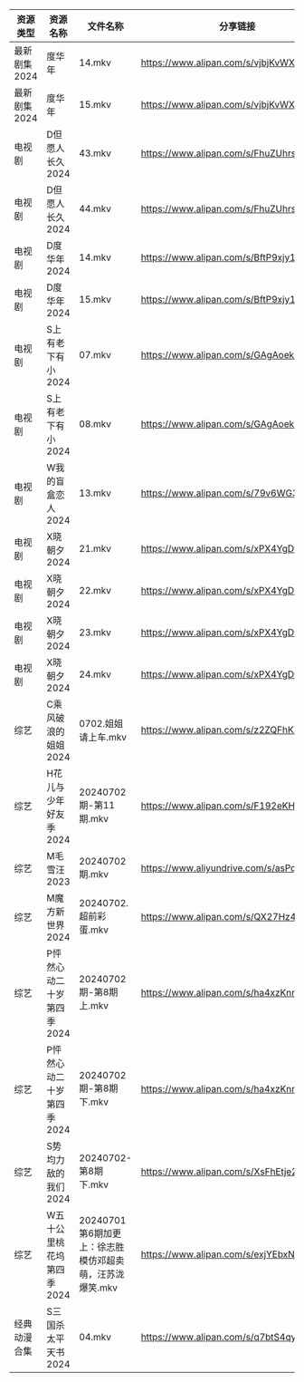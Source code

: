 | 资源类型     | 资源名称            | 文件名称                               | 分享链接                                      | 更新时间                |
| -------- | --------------- | ---------------------------------- | ----------------------------------------- | ------------------- |
| 最新剧集2024 | 度华年             | 14.mkv                             | https://www.alipan.com/s/vjbjKvWXUFQ      | 2024-07-02 14:10:55 |
| 最新剧集2024 | 度华年             | 15.mkv                             | https://www.alipan.com/s/vjbjKvWXUFQ      | 2024-07-02 14:10:55 |
| 电视剧      | D但愿人长久2024      | 43.mkv                             | https://www.alipan.com/s/FhuZUhrsRyc      | 2024-07-02 00:05:12 |
| 电视剧      | D但愿人长久2024      | 44.mkv                             | https://www.alipan.com/s/FhuZUhrsRyc      | 2024-07-02 00:05:11 |
| 电视剧      | D度华年2024        | 14.mkv                             | https://www.alipan.com/s/BftP9xjy1Gy      | 2024-07-02 14:05:16 |
| 电视剧      | D度华年2024        | 15.mkv                             | https://www.alipan.com/s/BftP9xjy1Gy      | 2024-07-02 14:05:16 |
| 电视剧      | S上有老下有小2024     | 07.mkv                             | https://www.alipan.com/s/GAgAoekUHew      | 2024-07-02 00:06:41 |
| 电视剧      | S上有老下有小2024     | 08.mkv                             | https://www.alipan.com/s/GAgAoekUHew      | 2024-07-02 00:06:41 |
| 电视剧      | W我的盲盒恋人2024     | 13.mkv                             | https://www.alipan.com/s/79v6WG3ZjBK      | 2024-07-02 14:07:07 |
| 电视剧      | X晓朝夕2024        | 21.mkv                             | https://www.alipan.com/s/xPX4YgDfFos      | 2024-07-02 14:07:21 |
| 电视剧      | X晓朝夕2024        | 22.mkv                             | https://www.alipan.com/s/xPX4YgDfFos      | 2024-07-02 14:07:21 |
| 电视剧      | X晓朝夕2024        | 23.mkv                             | https://www.alipan.com/s/xPX4YgDfFos      | 2024-07-02 14:07:21 |
| 电视剧      | X晓朝夕2024        | 24.mkv                             | https://www.alipan.com/s/xPX4YgDfFos      | 2024-07-02 14:07:20 |
| 综艺       | C乘风破浪的姐姐2024    | 0702.姐姐请上车.mkv                     | https://www.alipan.com/s/z2ZQFhKX5nR      | 2024-07-02 14:07:44 |
| 综艺       | H花儿与少年好友季2024   | 20240702期-第11期.mkv                 | https://www.alipan.com/s/F192eKH9dMy      | 2024-07-02 14:08:04 |
| 综艺       | M毛雪汪2023        | 20240702期.mkv                      | https://www.aliyundrive.com/s/asPqfgPRqAg | 2024-07-02 14:08:34 |
| 综艺       | M魔方新世界2024      | 20240702.超前彩蛋.mkv                  | https://www.alipan.com/s/QX27Hz4Mb8P      | 2024-07-02 14:08:39 |
| 综艺       | P怦然心动二十岁第四季2024 | 20240702期-第8期上.mkv                 | https://www.alipan.com/s/ha4xzKnmVsm      | 2024-07-02 14:08:46 |
| 综艺       | P怦然心动二十岁第四季2024 | 20240702期-第8期下.mkv                 | https://www.alipan.com/s/ha4xzKnmVsm      | 2024-07-02 14:08:46 |
| 综艺       | S势均力敌的我们2024    | 20240702-第8期下.mkv                  | https://www.alipan.com/s/XsFhEtje2h7      | 2024-07-02 14:08:54 |
| 综艺       | W五十公里桃花坞第四季2024 | 20240701第6期加更上：徐志胜模仿邓超卖萌，汪苏泷爆笑.mkv | https://www.alipan.com/s/exjYEbxNRBJ      | 2024-07-02 14:09:09 |
| 经典动漫合集   | S三国杀太平天书2024    | 04.mkv                             | https://www.alipan.com/s/q7btS4qyetz      | 2024-07-02 12:06:46 |
